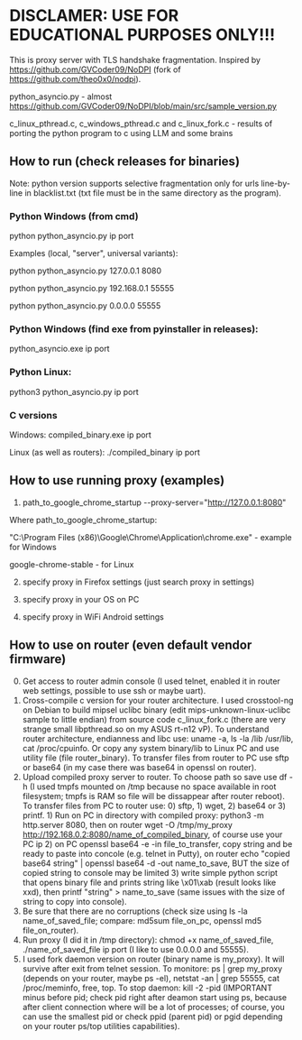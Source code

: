 # DISCLAMER: USE FOR EDUCATIONAL PURPOSES ONLY!!!

This is proxy server with TLS handshake fragmentation. Inspired by https://github.com/GVCoder09/NoDPI (fork of https://github.com/theo0x0/nodpi).

python_asyncio.py - almost https://github.com/GVCoder09/NoDPI/blob/main/src/sample_version.py

c_linux_pthread.c, c_windows_pthread.c and c_linux_fork.c - results of porting the python program to c using LLM and some brains

## How to run (check releases for binaries)

Note: python version supports selective fragmentation only for urls line-by-line in blacklist.txt (txt file must be in the same directory as the program).

### Python Windows (from cmd)
python python_asyncio.py ip port

Examples (local, "server", universal variants):

python python_asyncio.py 127.0.0.1 8080

python python_asyncio.py 192.168.0.1 55555

python python_asyncio.py 0.0.0.0 55555

### Python Windows (find exe from pyinstaller in releases):
python_asyncio.exe ip port

### Python Linux:
python3 python_asyncio.py ip port

### C versions

Windows:
compiled_binary.exe ip port

Linux (as well as routers):
./compiled_binary ip port

## How to use running proxy (examples)

1. path_to_google_chrome_startup --proxy-server="http://127.0.0.1:8080"

Where path_to_google_chrome_startup:

"C:\Program Files (x86)\Google\Chrome\Application\chrome.exe" - example for Windows

google-chrome-stable - for Linux

2. specify proxy in Firefox settings (just search proxy in settings)

3. specify proxy in your OS on PC

4. specify proxy in WiFi Android settings

## How to use on router (even default vendor firmware)

0. Get access to router admin console (I used telnet, enabled it in router web settings, possible to use ssh or maybe uart).
1. Cross-compile c version for your router architecture. I used crosstool-ng on Debian to build mipsel uclibc binary (edit mips-unknown-linux-uclibc sample to little endian) from source code c_linux_fork.c (there are very strange small libpthread.so on my ASUS rt-n12 vP). To understand router architecture, endianness and libc use: uname -a, ls -la /lib /usr/lib, cat /proc/cpuinfo. Or copy any system binary/lib to Linux PC and use utility file (file router_binary). To transfer files from router to PC use sftp or base64 (in my case there was base64 in openssl on router).
2. Upload compiled proxy server to router. To choose path so save use df -h (I used tmpfs mounted on /tmp because no space available in root filesystem; tmpfs is RAM so file will be dissappear after router reboot). To transfer files from PC to router use: 0) sftp, 1) wget, 2) base64 or 3) printf. 1) Run on PC in directory with compiled proxy: python3 -m http.server 8080, then on router wget -O /tmp/my_proxy http://192.168.0.2:8080/name_of_compiled_binary, of course use your PC ip 2) on PC openssl base64 -e -in file_to_transfer, copy string and be ready to paste into concole (e.g. telnet in Putty), on router echo "copied base64 string" | openssl base64 -d -out name_to_save, BUT the size of copied string to console may be limited 3) write simple python script that opens binary file and prints string like \x01\xab (result looks like xxd), then printf "string" > name_to_save (same issues with the size of string to copy into console).
3. Be sure that there are no corruptions (check size using ls -la name_of_saved_file; compare: md5sum file_on_pc, openssl md5 file_on_router).
4. Run proxy (I did it in /tmp directory): chmod +x name_of_saved_file, ./name_of_saved_file ip port (I like to use 0.0.0.0 and 55555).
5. I used fork daemon version on router (binary name is my_proxy). It will survive after exit from telnet session. To monitore: ps | grep my_proxy (depends on your router, maybe ps -el), netstat -an | grep 55555, cat /proc/meminfo, free, top. To stop daemon: kill -2 -pid (IMPORTANT minus before pid; check pid right after deamon start using ps, because after client connection where will be a lot of processes; of course, you can use the smallest pid or check ppid (parent pid) or pgid depending on your router ps/top utilities capabilities).